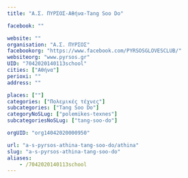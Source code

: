 ```yaml
---
title: "Α.Σ. ΠΥΡΣΟΣ-Αθήνα-Tang Soo Do"

facebook: ""

website: ""
organisation: "Α.Σ. ΠΥΡΣΟΣ"
facebookorg: "https://www.facebook.com/PYRSOSGLOVESCLUB/"
websiteorg: "www.pyrsos.gr"
UID: "7042020140113school"
cities: ["Αθήνα"]
perioxi: ""
address: ""

places: [""]
categories: ["Πολεμικές τέχνες"]
subcategories: ["Tang Soo Do"]
categoryNoSLug: ["polemikes-texnes"]
subcategoriesNoSLug: ["tang-soo-do"]

orgUID: "org14042020000950"

url: "a-s-pyrsos-athina-tang-soo-do/athina"
slug: "a-s-pyrsos-athina-tang-soo-do"
aliases:
    - /7042020140113school
---
```






